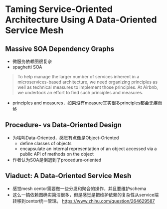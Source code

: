 # Taming Service-Oriented Architecture Using A Data-Oriented Service Mesh
## Massive SOA Dependency Graphs
- 微服务依赖图很复杂
- spaghetti SOA
> To help manage the larger number of services inherent in a microservices-based architecture, we need organizing principles as well as technical measures to implement those principles. At Airbnb, we undertook an effort to find such principles and measures. 
- principles and measures，如果没有measure其实很多principles都会无疾而终

## Procedure- vs Data-Oriented Design
- 为啥叫Data-Oriented，感觉有点像是Object-Oriented    
  - define classes of objects     
  - encapsulate an internal representation of an object accessed via a public API of methods on the object
- 作者认为SOA是倒退到了procedure-oriented

## Viaduct: A Data-Oriented Service Mesh
- 感觉mesh centor需要做一些分发和聚合的操作，并且要维护schema
- 这么一搞依赖图确实简洁很多，但是感觉是把维护依赖的复杂性从service端转移到centor统一管理。
https://www.zhihu.com/question/264629587
